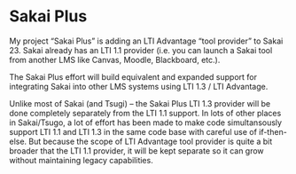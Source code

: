 Sakai Plus
==========

My project “Sakai Plus” is adding an LTI Advantage “tool provider” to Sakai 23.  Sakai
already has an LTI 1.1 provider (i.e. you can launch a Sakai tool from another LMS like Canvas, Moodle, Blackboard, etc.).

The Sakai Plus effort will build equivalent and expanded support for integrating
Sakai into other LMS systems using LTI 1.3 / LTI Advantage.

Unlike most of Sakai (and Tsugi) – the Sakai Plus LTI 1.3 provider will be done completely
separately from the LTI 1.1 support.  In lots of other places in Sakai/Tsugo, a lot of 
effort has been made to make code simultansously support LTI 1.1 and LTI 1.3 in the same
code base with careful use of if-then-else.  But because the scope of LTI Advantage tool
provider is quite a bit broader that the LTI 1.1 provider, it will be kept separate so
it can grow without maintaining legacy capabilities.

